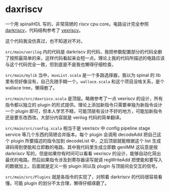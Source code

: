 # daxriscv

一个用 spinalHDL 写的，非常简陋的 riscv cpu core。电路设计完全参照 [darkriscv](https://github.com/darklife/darkriscv)，代码结构参考了 [vexriscv](https://github.com/SpinalHDL/VexRiscv)。

这个代码我没仿真过，也不知道对不对。

`src/main/verilog` 内的代码是 darkriscv 的代码，我把参数配置部分的代码全删了按照最简单的来，这样代码看起来会短一点。理论上我的代码所描述的电路应该与这个代码完全一致，但到底是不是我也懒得仔细检查。

`src/main/mylib` 当中，`muxList.scala` 是一个多路选择器，我以为 spinal 的 lib 里有但好像没有，自己先随手糊一个。`wallace.scala` 和这个项目没啥关系，是个 wallace tree，懒得删了。

`src/main/src/daxriscv.scala` 是顶层。略微参考了一点 vexriscv 的设计，所有指令都以独立的 plugin 的形式提供。理论上添加新指令只需要单独为新指令设计一个 plugin 即可，但本人学艺不精，可能顶层有设计不好的地方，可能加新指令还是要东改西改。大部分内容就是 verilog 代码的简单翻译。

`src/main/src/config.scala` 相当于是 vexriscv 中 config pipeline stage service 等几个东西的简陋合并版本。每个 plugin 会调用 decodeAdd 把自己这个 plugin 所要描述的指令加到 decodeList 中，之后顶层就能根据这个 list 生成译码得到使能和立即数的电路。其中我代码里生成立即数 genIMM 这玩意是按 darkriscv 写的，但是如果你有时间可以看看 vexriscv 的设计，能够自动化简出最优的电路。然后如果指令涉及到寄存器读写就调 regWriteAdd 把使能和要写入的数据加上。后面就是定义一些 plugin 间以及 plugin 与顶层间会交互的信号。

`src/main/src/Plugins` 就是各指令的实现了，对照着 darkriscv 的代码很容易看懂。可能 plugin 的划分不太合理，懒得仔细琢磨了。
